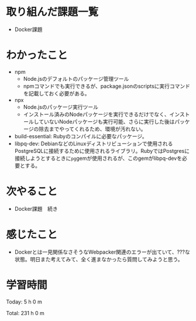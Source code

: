 # 取り組んだ課題一覧
- Docker課題

# わかったこと
- npm
	- Node.jsのデフォルトのパッケージ管理ツール
	- npmコマンドでも実行できるが、package.jsonのscriptsに実行コマンドを記載しておく必要がある。
- npx
	- Node.jsのパッケージ実行ツール
	- インストール済みのNodeパッケージを実行できるだけでなく、インストールしていないNodeパッケージも実行可能、さらに実行した後はパッケージの除去までやってくれるため、環境が汚れない。
- build-essential: Rubyのコンパイルに必要なパッケージ。
- libpq-dev: DebianなどのLinuxディストリビューションで使用されるPostgreSQLに接続するために使用されるライブラリ。RubyではPostgresに接続しようとするときに`pg`gemが使用されるが、このgemがlibpq-devを必要とする。

# 次やること
- Docker課題　続き

# 感じたこと
- Dockerとは一見関係なさそうなWebpacker関連のエラーが出ていて、???な状態。明日また考えてみて、全く進まなかったら質問してみようと思う。

# 学習時間
Today: 5 h 0 m

Total: 231 h 0 m

